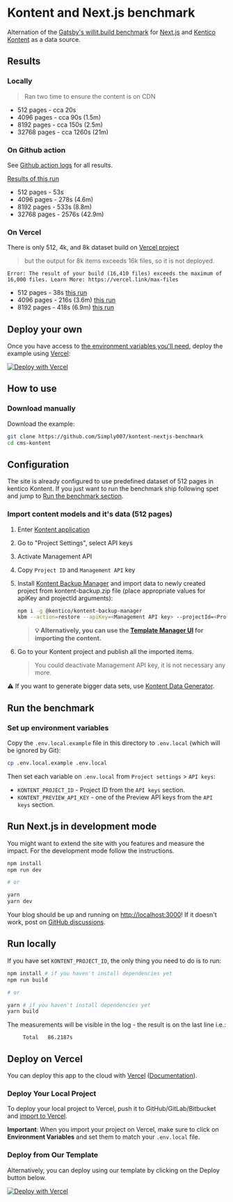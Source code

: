 # Kontent and Next.js benchmark

Alternation of the [Gatsby's willit.build benchmark](https://github.com/gatsbyjs/gatsby/tree/master/benchmarks/source-kontent) for [Next.js](https://nextjs.org/) and [Kentico Kontent](https://kontent.ai) as a data source.

## Results

### Locally

> Ran two time to ensure the content is on CDN

* 512 pages - cca 20s
* 4096 pages - cca 90s (1.5m)
* 8192 pages - cca 150s (2.5m)
* 32768 pages - cca 1260s (21m)

### On Github action

See [Github action logs](https://github.com/Simply007/kontent-nextjs-benchmark/actions?query=workflow%3ABenchmark) for all results.

[Results of this run](https://github.com/Simply007/kontent-nextjs-benchmark/runs/975272541?check_suite_focus=true)

* 512 pages - 53s
* 4096 pages - 278s (4.6m)
* 8192 pages - 533s (8.8m)
* 32768 pages - 2576s (42.9m)

### On Vercel

There is only 512, 4k, and 8k dataset build on [Vercel project](https://vercel.com/chrastinaondra/kontent-nextjs-benchmark)

> but the output for 8k items exceeds 16k files, so it is not deployed.

```plain
Error: The result of your build (16,410 files) exceeds the maximum of 16,000 files. Learn More: https://vercel.link/max-files
```

* 512 pages - 38s [this run](https://vercel.com/chrastinaondra/kontent-nextjs-benchmark/budqz6vg1)
* 4096 pages - 216s (3.6m) [this run](https://vercel.com/chrastinaondra/kontent-nextjs-benchmark/q7l8n0qe8)
* 8192 pages - 418s (6.9m) [this run](https://vercel.com/chrastinaondra/kontent-nextjs-benchmark/gud33aquq)

## Deploy your own

Once you have access to [the environment variables you'll need](#step-4-set-up-environment-variables), deploy the example using [Vercel](https://vercel.com?utm_source=github&utm_medium=readme&utm_campaign=next-example):

[![Deploy with Vercel](https://vercel.com/button)](https://vercel.com/import/git?c=1&s=https://github.com/Simply007/kontent-nextjs-benchmark&env=KONTENT_PROJECT_ID,KONTENT_PREVIEW_API_KEY,KONTENT_PREVIEW_SECRET&envDescription=Required%20to%20connect%20the%20app%20with%20Kontent)

## How to use

### Download manually

Download the example:

```sh
git clone https://github.com/Simply007/kontent-nextjs-benchmark
cd cms-kontent
```

## Configuration

The site is already configured to use predefined dataset of 512 pages in kentico Kontent. If you just want to run the benchmark ship following spet and jump to [Run the benchmark section](#Run-the-benchmark).

### Import content models and it's data (512 pages)

1. Enter [Kontent application](https://app.kontent.ai)
1. Go to "Project Settings", select API keys
1. Activate Management API
1. Copy `Project ID` and `Management API` key
1. Install [Kontent Backup Manager](https://github.com/Kentico/kontent-backup-manager-js) and import data to newly created project from kontent-backup.zip file (place appropriate values for apiKey and projectId arguments):

   ```sh
   npm i -g @kentico/kontent-backup-manager
   kbm --action=restore --apiKey=<Management API key> --projectId=<Project ID> --zipFilename=kontent-backup
   ```

   > **:bulb: Alternatively, you can use the [Template Manager UI](https://kentico.github.io/kontent-template-manager/import-from-file) for importing the content.**

1. Go to your Kontent project and publish all the imported items.
   > You could deactivate Management API key, it is not necessary any more.

:warning: If you want to generate bigger data sets, use [Kontent Data Generator](https://github.com/Simply007/kontent-data-generator).

## Run the benchmark

### Set up environment variables

Copy the `.env.local.example` file in this directory to `.env.local` (which will be ignored by Git):

```bash
cp .env.local.example .env.local
```

Then set each variable on `.env.local` from `Project settings` > `API keys`:

- `KONTENT_PROJECT_ID` - Project ID from the `API keys` section.
- `KONTENT_PREVIEW_API_KEY` - one of the Preview API keys from the `API keys` section.

## Run Next.js in development mode

You might want to extend the site with you features and measure the impact. For the development mode follow the instructions.

```sh
npm install
npm run dev

# or

yarn
yarn dev
```

Your blog should be up and running on [http://localhost:3000](http://localhost:3000)! If it doesn't work, post on [GitHub discussions](https://github.com/vercel/next.js/discussions).

## Run locally

If you have set `KONTENT_PROJECT_ID`, the only thing you need to do is to run:

```sh
npm install # if you haven't install dependencies yet
npm run build

# or

yarn # if you haven't install dependencies yet
yarn build
```

The measurements will be visible in the log - the result is on the last line i.e.:

```plain
     Total   86.2187s
```

## Deploy on Vercel

You can deploy this app to the cloud with [Vercel](https://vercel.com?utm_source=github&utm_medium=readme&utm_campaign=next-example) ([Documentation](https://nextjs.org/docs/deployment)).

### Deploy Your Local Project

To deploy your local project to Vercel, push it to GitHub/GitLab/Bitbucket and [import to Vercel](https://vercel.com/import/git?utm_source=github&utm_medium=readme&utm_campaign=next-example).

**Important**: When you import your project on Vercel, make sure to click on **Environment Variables** and set them to match your `.env.local` file.

### Deploy from Our Template

Alternatively, you can deploy using our template by clicking on the Deploy button below.

[![Deploy with Vercel](https://vercel.com/button)](https://vercel.com/import/git?c=1&s=https://github.com/Simply007/kontent-nextjs-benchmark&env=KONTENT_PROJECT_ID,KONTENT_PREVIEW_API_KEY,KONTENT_PREVIEW_SECRET&envDescription=Required%20to%20connect%20the%20app%20with%20Kontent)
